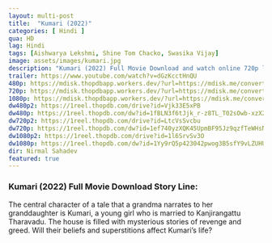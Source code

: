 ```yaml
---
layout: multi-post
title:  "Kumari (2022)"
categories: [ Hindi ]
qua: HD
lag: Hindi
tags: [Aishwarya Lekshmi, Shine Tom Chacko, Swasika Vijay]
image: assets/images/kumari.jpg
description: "Kumari (2022) Full Movie Download and watch online 720p low file size 500 mb."
trailer: https://www.youtube.com/watch?v=dGzKcctHnQU
480p: https://mdisk.thopdbapp.workers.dev/?url=https://mdisk.me/convertor/6dSNoe
720p: https://mdisk.thopdbapp.workers.dev/?url=https://mdisk.me/convertor/J59vRR
1080p: https://mdisk.thopdbapp.workers.dev/?url=https://mdisk.me/convertor/mAuMRd
dw480p2: https://1reel.thopdb.com/drive?id=Vjk33E5xPB
dw480p: https://1reel.thopdb.com/dw?id=1fBLN3f6tJjk_r-z8TL_T02sOwb-xzX27
dw720p2: https://1reel.thopdb.com/drive?id=LtcVsSvcbu
dw720p: https://1reel.thopdb.com/dw?id=1ef740yzXQK45UpmBF95Jz9qzfTeWHsNE
dw1080p2: https://1reel.thopdb.com/drive?id=1l6SrvSv3O
dw1080p: https://1reel.thopdb.com/dw?id=1Yy9rQ5p423042pwog3B5sfY9vLZUHUOp
dir: Nirmal Sahadev
featured: true
---
```


### Kumari (2022) Full Movie Download Story Line:
The central character of a tale that a grandma narrates to her granddaughter is Kumari, a young girl who is married to Kanjirangattu Tharavadu. The house is filled with mysterious stories of revenge and greed. Will their beliefs and superstitions affect Kumari’s life?

